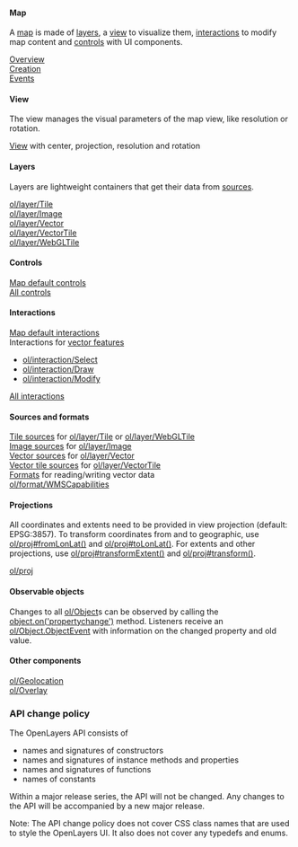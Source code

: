 <div class="row mb-3">
  <div class="col-xl-4 col-lg-6 py-3">
    <div class="card h-100 bg-light">
      <div class="card-body">
        <h4 class="card-title">Map</h4>
        <p>A <a href="module-ol_Map-Map.html">map</a> is made of <a href="module-ol_layer_Base-BaseLayer.html">layers</a>, a <a href="module-ol_View-View.html">view</a> to visualize them, <a href="module-ol_interaction_Interaction-Interaction.html">interactions</a> to modify map content and <a href="module-ol_control_Control-Control.html">controls</a> with UI components.</p>
        <a href="module-ol_Map-Map.html">Overview</a><br>
        <a href="module-ol_Map-Map.html#Map">Creation</a><br>
        <a href="module-ol_MapBrowserEvent-MapBrowserEvent.html">Events</a>
      </div>
    </div>
  </div>
  <div class="col-xl-4 col-lg-6 py-3">
    <div class="card h-100 bg-light">
      <div class="card-body">
        <h4 class="card-title">View</h4>
        <p>The view manages the visual parameters of the map view, like resolution or rotation.</p>
        <a href="module-ol_View-View.html">View</a> with center, projection, resolution and rotation
      </div>
    </div>
  </div>
  <div class="col-xl-4 col-lg-6 py-3">
    <div class="card h-100 bg-light">
      <div class="card-body">
        <h4 class="card-title">Layers</h4>
        <p>Layers are lightweight containers that get their data from <a href="module-ol_source_Source-Source.html">sources</a>.</p>
        <a href="module-ol_layer_Tile-TileLayer.html">ol/layer/Tile</a><br>
        <a href="module-ol_layer_Image-ImageLayer.html">ol/layer/Image</a><br>
        <a href="module-ol_layer_Vector-VectorLayer.html">ol/layer/Vector</a><br>
        <a href="module-ol_layer_VectorTile-VectorTileLayer.html">ol/layer/VectorTile</a><br>
        <a href="module-ol_layer_WebGLTile-WebGLTileLayer.html">ol/layer/WebGLTile</a>
      </div>
    </div>
  </div>
  <div class="col-xl-4 col-lg-6 py-3">
    <div class="card h-100 bg-light">
      <div class="card-body">
        <h4 class="card-title">Controls</h4>
        <a href="module-ol_control.html#.defaults">Map default controls</a><br>
        <a href="module-ol_control_Control-Control.html">All controls</a>
      </div>
    </div>
  </div>
  <div class="col-xl-4 col-lg-6 py-3">
    <div class="card h-100 bg-light">
      <div class="card-body">
        <h4 class="card-title">Interactions</h4>
        <a href="module-ol_interaction.html#~defaults">Map default interactions</a><br>
        Interactions for <a href="module-ol_Feature-Feature.html">vector features</a>
        <ul><li><a href="module-ol_interaction_Select-Select.html">ol/interaction/Select</a></li>
          <li><a href="module-ol_interaction_Draw-Draw.html">ol/interaction/Draw</a></li>
          <li><a href="module-ol_interaction_Modify-Modify.html">ol/interaction/Modify</a></li>
        </ul>
        <a href="module-ol_interaction_Interaction-Interaction.html">All interactions</a>
      </div>
    </div>
  </div>
  <div class="col-xl-4 col-lg-6 py-3">
    <div class="card h-100 bg-light">
      <div class="card-body">
        <h4 class="card-title">Sources and formats</h4>
        <a href="module-ol_source_Tile-TileSource.html">Tile sources</a> for <a href="module-ol_layer_Tile-TileLayer.html">ol/layer/Tile</a> or <a href="module-ol_layer_WebGLTile-WebGLTileLayer.html">ol/layer/WebGLTile</a>
        <br><a href="module-ol_source_Image-ImageSource.html">Image sources</a> for <a href="module-ol_layer_Image-ImageLayer.html">ol/layer/Image</a>
        <br><a href="module-ol_source_Vector-VectorSource.html">Vector sources</a> for <a href="module-ol_layer_Vector-VectorLayer.html">ol/layer/Vector</a>
        <br><a href="module-ol_source_VectorTile-VectorTile.html">Vector tile sources</a> for <a href="module-ol_layer_VectorTile-VectorTileLayer.html">ol/layer/VectorTile</a>
        <br><a href="module-ol_format_Feature-FeatureFormat.html">Formats</a> for reading/writing vector data
        <br><a href="module-ol_format_WMSCapabilities-WMSCapabilities.html">ol/format/WMSCapabilities</a>
      </div>
    </div>
  </div>
  <div class="col-xl-4 col-lg-6 py-3">
    <div class="card h-100 bg-light">
      <div class="card-body">
        <h4 class="card-title">Projections</h4>
          <p>All coordinates and extents need to be provided in view projection (default: EPSG:3857). To transform coordinates from and to geographic, use <a href="module-ol_proj.html#.fromLonLat">ol/proj#fromLonLat()</a> and <a href="module-ol_proj.html#.toLonLat">ol/proj#toLonLat()</a>. For extents and other projections, use <a href="module-ol_proj.html#.transformExtent">ol/proj#transformExtent()</a> and <a href="module-ol_proj.html#.transform">ol/proj#transform()</a>.<p>
          <a href="module-ol_proj.html">ol/proj</a>
      </div>
    </div>
  </div>
  <div class="col-xl-4 col-lg-6 py-3">
    <div class="card h-100 bg-light">
      <div class="card-body">
        <h4 class="card-title">Observable objects</h4>
        <p>Changes to all <a href="module-ol_Object-BaseObject.html">ol/Object</a>s can be observed by calling the <a href="module-ol_Object-BaseObject.html#on">object.on('propertychange')</a> method.  Listeners receive an <a href="module-ol_Object.ObjectEvent.html">ol/Object.ObjectEvent</a> with information on the changed property and old value.</p>
      </div>
    </div>
  </div>
  <div class="col-xl-4 col-lg-6 py-3">
    <div class="card h-100 bg-light">
      <div class="card-body">
        <h4 class="card-title">Other components</h4>
        <a href="module-ol_Geolocation.html">ol/Geolocation</a><br>
        <a href="module-ol_Overlay-Overlay.html">ol/Overlay</a><br>
      </div>
    </div>
  </div>
</div>

<h3 class="mb-3">API change policy</h3>
The OpenLayers API consists of
<ul>
  <li>names and signatures of constructors</li>
  <li>names and signatures of instance methods and properties</li>
  <li>names and signatures of functions</li>
  <li>names of constants</li>
</ul>
<p>Within a major release series, the API will not be changed.  Any changes to the API will be accompanied by a new major release.</p>
<p class="text-danger">Note: The API change policy does not cover CSS class names that are used to style the OpenLayers UI. It also does not cover any typedefs and enums.</p>
